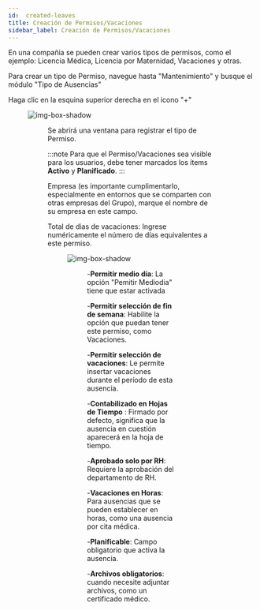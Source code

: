 ```yaml
---
id:  created-leaves
title: Creación de Permisos/Vacaciones
sidebar_label: Creación de Permisos/Vacaciones
---
```


En una compañia se pueden crear varios tipos de permisos, como el ejemplo: Licencia Médica, Licencia por Maternidad, Vacaciones y otras.

Para crear un tipo de Permiso, navegue hasta "Mantenimiento" y busque el módulo "Tipo de Ausencias"

Haga clic en la esquina superior derecha en el icono "+"


<figure>

![img-box-shadow](/img/university/created_leaves1.png)
<figure>


Se abrirá una ventana para registrar el tipo de Permiso.

:::note
Para que el Permiso/Vacaciones sea visible para los usuarios, debe tener marcados los ítems **Activo** y **Planificado**.
:::


 Empresa (es importante cumplimentarlo, especialmente en entornos que se comparten con otras empresas del Grupo), marque el nombre de su empresa en este 
 campo.

 Total de dias de vacaciones: Ingrese numéricamente el número de días equivalentes a este permiso.


 <figure>

![img-box-shadow](/img/university/created_leaves2.png)
<figure>




-**Permitir medio día**: La opción "Pemitir Mediodia" tiene que estar activada

-**Permitir selección de fin de semana**: Habilite la opción que puedan tener este permiso, como Vacaciones.

-**Permitir selección de vacaciones**: Le permite insertar vacaciones durante el período de esta ausencia.

-**Contabilizado en Hojas de Tiempo** : Firmado por defecto, significa que la ausencia en cuestión aparecerá en la hoja de tiempo.

-**Aprobado solo por RH**: Requiere la aprobación del departamento de RH.

-**Vacaciones en Horas**: Para ausencias que se pueden establecer en horas, como una ausencia por cita médica.

-**Planificable**: Campo obligatorio que activa la ausencia.

-**Archivos obligatorios**: cuando necesite adjuntar archivos, como un certificado médico.